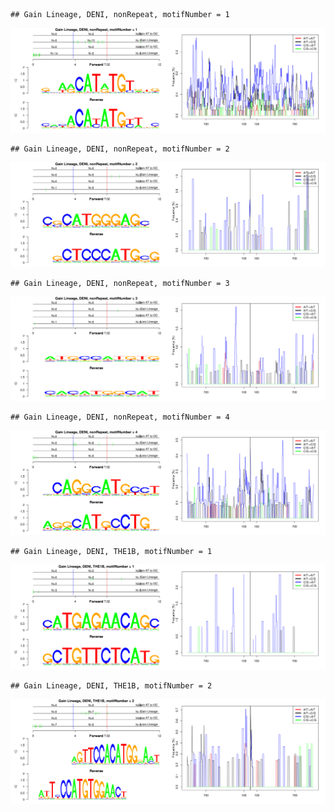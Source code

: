 

```
## Gain Lineage, DENI, nonRepeat, motifNumber = 1
```

![plot of chunk motifPValues](figure/motifPValues1.png) 

```
## Gain Lineage, DENI, nonRepeat, motifNumber = 2
```

![plot of chunk motifPValues](figure/motifPValues2.png) 

```
## Gain Lineage, DENI, nonRepeat, motifNumber = 3
```

![plot of chunk motifPValues](figure/motifPValues3.png) 

```
## Gain Lineage, DENI, nonRepeat, motifNumber = 4
```

![plot of chunk motifPValues](figure/motifPValues4.png) 

```
## Gain Lineage, DENI, THE1B, motifNumber = 1
```

![plot of chunk motifPValues](figure/motifPValues5.png) 

```
## Gain Lineage, DENI, THE1B, motifNumber = 2
```

![plot of chunk motifPValues](figure/motifPValues6.png) 
  
